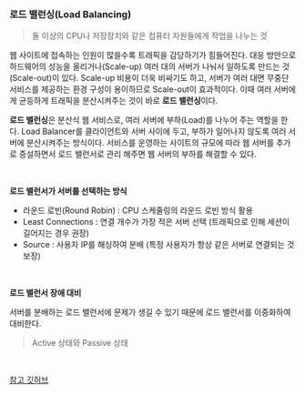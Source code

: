 ### 로드 밸런싱(Load Balancing)
> 둘 이상의 CPU나 저장장치와 같은 컴퓨터 자원들에게 작업을 나누는 것

웹 사이트에 접속하는 인원이 많을수록 트래픽을 감당하기가 힘들어진다.
대응 방안으로 하드웨어의 성능을 올리거나(Scale-up) 여러 대의 서버가 나눠서 일하도록 만드는 것(Scale-out)이 있다.
Scale-up 비용이 더욱 비싸기도 하고, 서버가 여러 대면 무중단 서비스를 제공하는 환경 구성이 용이하므로 Scale-out이 효과적이다.
이때 여러 서버에게 균등하게 트래픽을 분산시켜주는 것이 바로 **로드 밸런싱**이다.

**로드 밸런싱**은 분산식 웹 서비스로, 여러 서버에 부하(Load)를 나누어 주는 역할을 한다. Load Balancer를 클라이언트와 서버 사이에 두고,
부하가 일어나지 않도록 여러 서버에 분산시켜주는 방식이다.
서비스를 운영하는 사이트의 규모에 따라 웹 서버를 추가로 증설하면서 로드 밸런서로 관리 해주면 웹 서버의 부하를 해결할 수 있다.

<br/>

**로드 밸런서가 서버를 선택하는 방식**
- 라운드 로빈(Round Robin) : CPU 스케줄링의 라운드 로빈 방식 활용
- Least Connections : 연결 개수가 가장 적은 서버 선택 (트래픽으로 인해 세션이 길어지는 경우 권장)
- Source : 사용자 IP를 해싱하여 분배 (특정 사용자가 항상 같은 서버로 연결되는 것 보장)

<br/>

**로드 밸런서 장애 대비**

서버를 분배하는 로드 밸런서에 문제가 생길 수 있기 때문에 로드 밸런서를 이중화하여 대비한다.
> Active 상태와 Passive 상태

<br/>

[참고 깃허브](https://github.com/gyoogle/tech-interview-for-developer/blob/master/Computer%20Science/Network/%EB%A1%9C%EB%93%9C%20%EB%B0%B8%EB%9F%B0%EC%8B%B1(Load%20Balancing).md)

